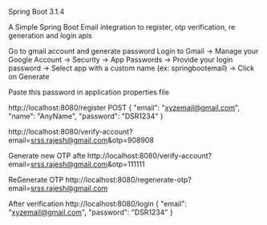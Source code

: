 Spring Boot 3.1.4

A Simple Spring Boot Email integration to register, otp verification, re generation and login apis

Go to gmail account and generate password 
Login to Gmail 
    -> Manage your Google Account 
        -> Security 
            -> App Passwords 
                -> Provide your login password 
                    -> Select app with a custom name (ex: springbootemail)
                        -> Click on Generate
                        
                        
Paste this password in application properties file

http://localhost:8080/register
POST
{
    "email": "xyzemail@gmail.com",
    "name": "AnyName",
    "password": "DSR1234"
}                   


http://localhost:8080/verify-account?email=srss.rajesh@gmail.com&otp=908908

Generate new OTP afte
http://localhost:8080/verify-account?email=srss.rajesh@gmail.com&otp=111111

ReGenerate OTP
http://localhost:8080/regenerate-otp?email=srss.rajesh@gmail.com

After verification
http://localhost:8080/login
{
    "email": "xyzemail@gmail.com",
    "password": "DSR1234"
} 

     
